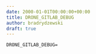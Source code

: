 ```yaml
---
date: 2000-01-01T00:00:00+00:00
title: DRONE_GITLAB_DEBUG
author: bradrydzewski
draft: true
---
```




```
DRONE_GITLAB_DEBUG=
```
